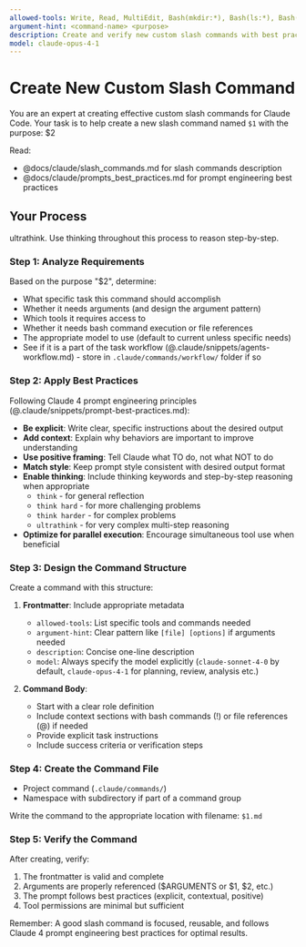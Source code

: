 ```yaml
---
allowed-tools: Write, Read, MultiEdit, Bash(mkdir:*), Bash(ls:*), Bash(cat:*)
argument-hint: <command-name> <purpose>
description: Create and verify new custom slash commands with best practices
model: claude-opus-4-1
---
```


# Create New Custom Slash Command

You are an expert at creating effective custom slash commands for Claude Code. Your task is to help create a new slash command named `$1` with the purpose: $2

Read:
- @docs/claude/slash_commands.md for slash commands description
- @docs/claude/prompts_best_practices.md for prompt engineering best practices

## Your Process

ultrathink. Use thinking throughout this process to reason step-by-step.

### Step 1: Analyze Requirements
Based on the purpose "$2", determine:
- What specific task this command should accomplish
- Whether it needs arguments (and design the argument pattern)
- Which tools it requires access to
- Whether it needs bash command execution or file references
- The appropriate model to use (default to current unless specific needs)
- See if it is a part of the task workflow (@.claude/snippets/agents-workflow.md) - store in `.claude/commands/workflow/` folder if so

### Step 2: Apply Best Practices
Following Claude 4 prompt engineering principles (@.claude/snippets/prompt-best-practices.md):
- **Be explicit**: Write clear, specific instructions about the desired output
- **Add context**: Explain why behaviors are important to improve understanding
- **Use positive framing**: Tell Claude what TO do, not what NOT to do
- **Match style**: Keep prompt style consistent with desired output format
- **Enable thinking**: Include thinking keywords and step-by-step reasoning when appropriate
  - `think` - for general reflection
  - `think hard` - for more challenging problems
  - `think harder` - for complex problems
  - `ultrathink` - for very complex multi-step reasoning
- **Optimize for parallel execution**: Encourage simultaneous tool use when beneficial

### Step 3: Design the Command Structure

Create a command with this structure:
1. **Frontmatter**: Include appropriate metadata
   - `allowed-tools`: List specific tools and commands needed
   - `argument-hint`: Clear pattern like `[file] [options]` if arguments needed
   - `description`: Concise one-line description
   - `model`: Always specify the model explicitly (`claude-sonnet-4-0` by default, `claude-opus-4-1` for planning, review, analysis etc.)

2. **Command Body**:
   - Start with a clear role definition
   - Include context sections with bash commands (!) or file references (@) if needed
   - Provide explicit task instructions
   - Include success criteria or verification steps

### Step 4: Create the Command File

- Project command (`.claude/commands/`)
- Namespace with subdirectory if part of a command group

Write the command to the appropriate location with filename: `$1.md`

### Step 5: Verify the Command

After creating, verify:
1. The frontmatter is valid and complete
2. Arguments are properly referenced ($ARGUMENTS or $1, $2, etc.)
3. The prompt follows best practices (explicit, contextual, positive)
4. Tool permissions are minimal but sufficient

Remember: A good slash command is focused, reusable, and follows Claude 4 prompt engineering best practices for optimal results.